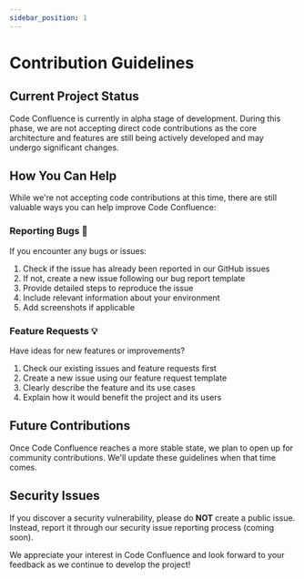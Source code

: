```yaml
---
sidebar_position: 1
---
```


# Contribution Guidelines

## Current Project Status

Code Confluence is currently in alpha stage of development. During this phase, we are not accepting direct code contributions as the core architecture and features are still being actively developed and may undergo significant changes.

## How You Can Help

While we're not accepting code contributions at this time, there are still valuable ways you can help improve Code Confluence:

### Reporting Bugs 🐛

If you encounter any bugs or issues:

1. Check if the issue has already been reported in our GitHub issues
2. If not, create a new issue following our bug report template
3. Provide detailed steps to reproduce the issue
4. Include relevant information about your environment
5. Add screenshots if applicable

### Feature Requests 💡

Have ideas for new features or improvements?

1. Check our existing issues and feature requests first
2. Create a new issue using our feature request template
3. Clearly describe the feature and its use cases
4. Explain how it would benefit the project and its users

## Future Contributions

Once Code Confluence reaches a more stable state, we plan to open up for community contributions. We'll update these guidelines when that time comes.

## Security Issues

If you discover a security vulnerability, please do **NOT** create a public issue. Instead, report it through our security issue reporting process (coming soon).

We appreciate your interest in Code Confluence and look forward to your feedback as we continue to develop the project!